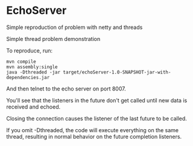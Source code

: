 EchoServer
==========

Simple reproduction of problem with netty and threads

Simple thread problem demonstration
  
To reproduce, run:
  
    mvn compile
    mvn assembly:single
    java -Dthreaded -jar target/echoServer-1.0-SNAPSHOT-jar-with-dependencies.jar
  
And then telnet to the echo server on port 8007.
  
You'll see that the listeners in the future don't get called until new data is received and echoed.

Closing the connection causes the listener of the last future to be called.

If you omit -Dthreaded, the code will execute everything on the same thread,
resulting in normal behavior on the future completion listeners.
